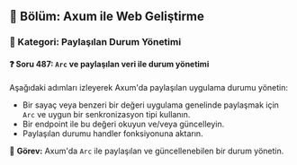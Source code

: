 ## 📘 Bölüm: Axum ile Web Geliştirme  
### 🔹 Kategori: Paylaşılan Durum Yönetimi  
#### ❓ Soru 487: `Arc` ve paylaşılan veri ile durum yönetimi

Aşağıdaki adımları izleyerek Axum'da paylaşılan uygulama durumu yönetin:

- Bir sayaç veya benzeri bir değeri uygulama genelinde paylaşmak için `Arc` ve uygun bir senkronizasyon tipi kullanın.
- Bir endpoint ile bu değeri okuyun ve/veya güncelleyin.
- Paylaşılan durumu handler fonksiyonuna aktarın.

🔧 **Görev:** Axum'da `Arc` ile paylaşılan ve güncellenebilen bir durum yönetin.
